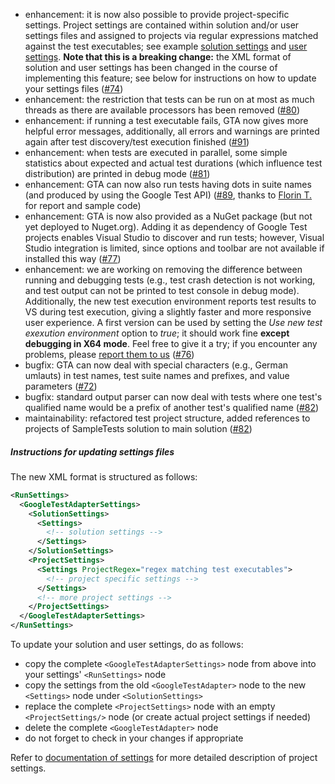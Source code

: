 * enhancement: it is now also possible to provide project-specific settings. Project settings are contained within solution and/or user settings files and assigned to projects via regular expressions matched against the test executables; see example [solution settings](https://github.com/csoltenborn/GoogleTestAdapter/blob/master/SampleTests/SampleTests.gta.runsettings) and [user settings](https://github.com/csoltenborn/GoogleTestAdapter/blob/master/SampleTests/NonDeterministic.runsettings). **Note that this is a breaking change:** the XML format of solution and user settings has been changed in the course of implementing this feature; see below for instructions on how to update your settings files ([#74](https://github.com/csoltenborn/GoogleTestAdapter/issues/74))
* enhancement: the restriction that tests can be run on at most as much threads as there are available processors has been removed ([#80](https://github.com/csoltenborn/GoogleTestAdapter/issues/80))
* enhancement: if running a test executable fails, GTA now gives more helpful error messages, additionally, all errors and warnings are printed again after test discovery/test execution finished ([#91](https://github.com/csoltenborn/GoogleTestAdapter/issues/91))
* enhancement: when tests are executed in parallel, some simple statistics about expected and actual test durations (which influence test distribution) are printed in debug mode ([#81](https://github.com/csoltenborn/GoogleTestAdapter/issues/81))
* enhancement: GTA can now also run tests having dots in suite names (and produced by using the Google Test API) ([#89](https://github.com/csoltenborn/GoogleTestAdapter/issues/89), thanks to [Florin T.](https://github.com/ftrofin) for report and sample code)
* enhancement: GTA is now also provided as a NuGet package (but not yet deployed to Nuget.org). Adding it as dependency of Google Test projects enables Visual Studio to discover and run tests; however, Visual Studio integration is limited, since options and toolbar are not available if installed this way ([#77](https://github.com/csoltenborn/GoogleTestAdapter/issues/77))
* enhancement: we are working on removing the difference between running and debugging tests (e.g., test crash detection is not working, and test output can not be printed to test console in debug mode). Additionally, the new test execution environment reports test results to VS during test execution, giving a slightly faster and more responsive user experience. A first version can be used by setting the *Use new test exexution environment* option to *true*; it should work fine **except debugging in X64 mode**. Feel free to give it a try; if you encounter any problems, please [report them to us](https://github.com/csoltenborn/GoogleTestAdapter/issues/76) ([#76](https://github.com/csoltenborn/GoogleTestAdapter/issues/76))
* bugfix: GTA can now deal with special characters (e.g., German umlauts) in test names, test suite names and prefixes, and value parameters ([#72](https://github.com/csoltenborn/GoogleTestAdapter/issues/72))
* bugfix: standard output parser can now deal with tests where one test's qualified name would be a prefix of another test's qualified name ([#82](https://github.com/csoltenborn/GoogleTestAdapter/issues/82))
* maintainability: refactored test project structure, added references to projects of SampleTests solution to main solution ([#82](https://github.com/csoltenborn/GoogleTestAdapter/issues/82))


##### Instructions for updating settings files
The new XML format is structured as follows:

```xml
<RunSettings>
  <GoogleTestAdapterSettings>
    <SolutionSettings>
      <Settings>
        <!-- solution settings -->
      </Settings>
    </SolutionSettings>
    <ProjectSettings>
      <Settings ProjectRegex="regex matching test executables">
        <!-- project specific settings -->
      </Settings>
      <!-- more project settings -->
    </ProjectSettings>
  </GoogleTestAdapterSettings>
</RunSettings>
```

To update your solution and user settings, do as follows:
* copy the complete `<GoogleTestAdapterSettings>` node from above into your settings' `<RunSettings>` node
* copy the settings from the old `<GoogleTestAdapter>` node to the new `<Settings>` node under  `<SolutionSettings>`
* replace the complete `<ProjectSettings>` node with an empty  `<ProjectSettings/>` node (or create actual project settings if needed)
* delete the complete `<GoogleTestAdapter>` node
* do not forget to check in your changes if appropriate

Refer to [documentation of settings](https://github.com/csoltenborn/GoogleTestAdapter#gta_settings) for more detailed description of project settings. 